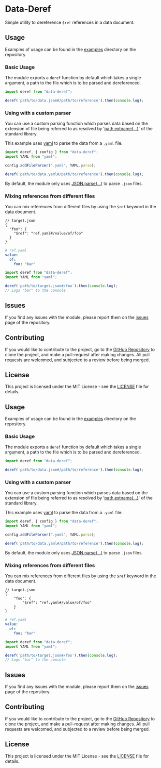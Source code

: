 # Data-Deref
Simple utility to dereference ``$ref`` references in a data document.


## Usage
Examples of usage can be found in the [examples] directory on the repository.


### Basic Usage

The module exports a ``deref`` function by default which takes a single argument, a path to the file which is to be
parsed and dereferenced.

```ts
import deref from "data-deref";

deref('path/to/data.json#/path/to/reference').then(console.log);
```


### Using with a custom parser

You can use a custom parsing function which parses data based on the extension of file being referred to as resolved by
'[path.extname(...)]' of the standard library.

This example uses [yaml] to parse the data from a ``.yaml`` file.

```ts
import deref, { config } from "data-deref";
import YAML from "yaml";

config.addFileParser(".yaml", YAML.parse);

deref('path/to/data.yaml#/path/to/reference').then(console.log);
```

By default, the module only uses [JSON.parse(...)] to parse ``.json`` files.


### Mixing references from different files

You can mix references from different files by using the ``$ref`` keyword in the data document.

```json5
// target.json
{
  "foo": {
    "$ref": "ref.yaml#/value/of/foo"
  }
}
```
```yaml
# ref.yaml
value:
  of:
    foo: "bar"
```

```ts
import deref from "data-deref";
import YAML from "yaml";

deref('path/to/target.json#/foo').then(console.log);
// Logs "bar" to the console
```

## Issues
If you find any issues with the module, please report them on the [issues] page of the repository.


## Contributing
If you would like to contribute to the project, go to the [GitHub Repository] to clone the project, and make a
pull-request after making changes. All pull requests are welcomed, and subjected to a review before being merged.


## License
This project is licensed under the MIT License - see the [LICENSE] file for details.


[path.extname(...)]: https://nodejs.org/api/path.html#pathextnamepath
[JSON.parse(...)]: https://developer.mozilla.org/en-US/docs/Web/JavaScript/Reference/Global_Objects/JSON/parse
[GitHub Repository]: https://GitHub.com/LORD-ZER0/data-deref
[examples]: https://GitHub.com/LORD-ZER0/data-deref/tree/master/examples
[issues]: https://GitHub.com/LORD-ZER0/data-deref/issues
[LICENSE]: ./LICENSE
[yaml]: https://www.npmjs.com/package/yaml


## Usage
Examples of usage can be found in the [examples] directory on the repository.


### Basic Usage

The module exports a ``deref`` function by default which takes a single argument, a path to the file which is to be 
parsed and dereferenced.

```ts
import deref from "data-deref";

deref('path/to/data.json#/path/to/reference').then(console.log);
```


### Using with a custom parser

You can use a custom parsing function which parses data based on the extension of file being referred to as resolved by 
'[path.extname(...)]' of the standard library.

This example uses [yaml] to parse the data from a ``.yaml`` file.

```ts
import deref, { config } from "data-deref";
import YAML from "yaml";

config.addFileParser(".yaml", YAML.parse);

deref('path/to/data.yaml#/path/to/reference').then(console.log);
```

By default, the module only uses [JSON.parse(...)] to parse ``.json`` files.


### Mixing references from different files

You can mix references from different files by using the ``$ref`` keyword in the data document.

```json5
// target.json
{
    "foo": {
        "$ref": "ref.yaml#/value/of/foo"
    }
}
```
```yaml
# ref.yaml
value:
  of:
    foo: "bar"
```

```ts
import deref from "data-deref";
import YAML from "yaml";

deref('path/to/target.json#/foo').then(console.log);
// Logs "bar" to the console
```

## Issues
If you find any issues with the module, please report them on the [issues] page of the repository.


## Contributing
If you would like to contribute to the project, go to the [GitHub Repository] to clone the project, and make a 
pull-request after making changes. All pull requests are welcomed, and subjected to a review before being merged.


## License
This project is licensed under the MIT License - see the [LICENSE] file for details.


[path.extname(...)]: https://nodejs.org/api/path.html#pathextnamepath
[JSON.parse(...)]: https://developer.mozilla.org/en-US/docs/Web/JavaScript/Reference/Global_Objects/JSON/parse
[GitHub Repository]: https://GitHub.com/LORD-ZER0/data-deref
[examples]: https://GitHub.com/LORD-ZER0/data-deref/tree/master/examples
[issues]: https://GitHub.com/LORD-ZER0/data-deref/issues
[LICENSE]: ./LICENSE
[yaml]: https://www.npmjs.com/package/yaml
